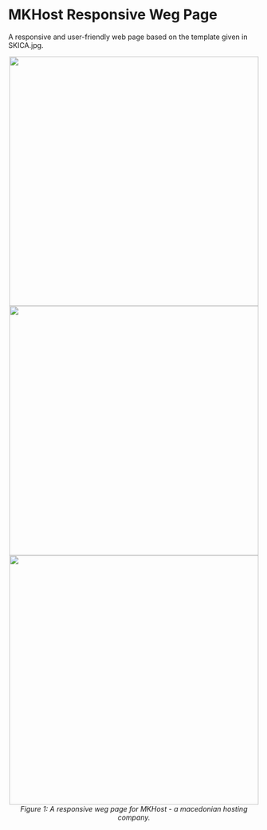 # MKHost Responsive Weg Page

А responsive and user-friendly web page based on the template given in SKICA.jpg.



<div align="center"><img width="500" src="https://user-images.githubusercontent.com/18449614/173613793-188b3378-c256-4a35-8a9e-80039670eaa0.png"> </div><div align="center"><i></i></div>

<div align="center"><img width="500" src="https://user-images.githubusercontent.com/18449614/173613799-909df940-9520-458b-bb3c-2189787af106.png"> </div><div align="center"><i></i>
  


<div align="center"><img width="500" src="https://user-images.githubusercontent.com/18449614/173613806-040fab83-3977-4e6e-b74c-f426cfe2efc2.png"> </div><div align="center"><i>Figure 1: A responsive weg page for MKHost - a macedonian hosting company. </i></div>



